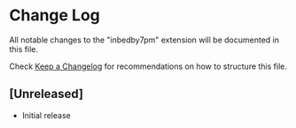 # Change Log

All notable changes to the "inbedby7pm" extension will be documented in this file.

Check [Keep a Changelog](http://keepachangelog.com/) for recommendations on how to structure this file.

## [Unreleased]

- Initial release
